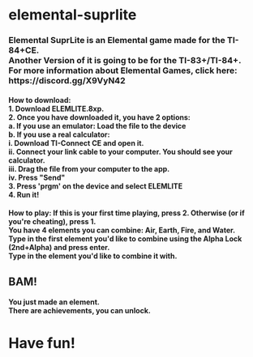 # elemental-suprlite

<h3>Elemental SuprLite is an Elemental game made for the TI-84+CE.<br>
Another Version of it is going to be for the TI-83+/TI-84+.<br>
For more information about Elemental Games, click here: https://discord.gg/X9VyN42<br></h3>
<h4><b>How to download:</b><br>
1. Download ELEMLITE.8xp.<br>
2. Once you have downloaded it, you have 2 options:<br>
a. If you use an emulator: Load the file to the device<br>
b. If you use a real calculator:<br>
    i. Download TI-Connect CE and open it.<br>
    ii. Connect your link cable to your computer. You should see your calculator.<br>
    iii. Drag the file from your computer to the app.<br>
    iv.  Press "Send"<br>
3. Press 'prgm' on the device and select ELEMLITE<br>
4. Run it!<br></h4>
<h4><b>How to play:</b>
If this is your first time playing, press 2. Otherwise (or if you're cheating), press 1.<br>
You have 4 elements you can combine: <b>Air, Earth, Fire, and Water.</b><br>
Type in the first element you'd like to combine using the Alpha Lock (2nd+Alpha) and press enter.<br>
Type in the element you'd like to combine it with.<br></h4>
<h2>BAM!</h3><h4> You just made an element.<br>
There are achievements, you can unlock.<br></h4>
<h1>Have fun!</h1>
